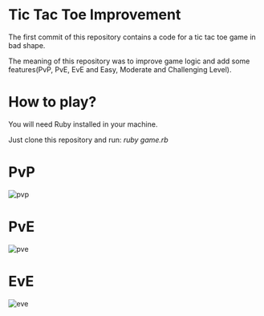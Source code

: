 # Tic Tac Toe Improvement

The first commit of this repository contains a code for a tic tac toe game in bad shape.

The meaning of this repository was to improve game logic and add some features(PvP, PvE, EvE and Easy, Moderate and Challenging Level).

# How to play?

You will need Ruby installed in your machine.

Just clone this repository and run: *ruby game.rb*

# PvP

![pvp](https://user-images.githubusercontent.com/43658712/209451336-c9c51d36-ba9e-4574-8fdd-4c28b06613de.gif)

# PvE

![pve](https://user-images.githubusercontent.com/43658712/209451343-6acc1fc1-9cde-4f33-8297-22f1e9e59e4a.gif)

# EvE

![eve](https://user-images.githubusercontent.com/43658712/209451342-b5e6bb0a-1c3f-4331-97a4-795a5eb66747.gif)
